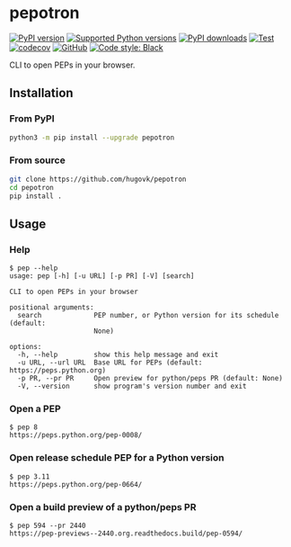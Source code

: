 # pepotron

[![PyPI version](https://img.shields.io/pypi/v/pepotron.svg?logo=pypi&logoColor=FFE873)](https://pypi.org/project/pepotron/)
[![Supported Python versions](https://img.shields.io/pypi/pyversions/pepotron.svg?logo=python&logoColor=FFE873)](https://pypi.org/project/pepotron/)
[![PyPI downloads](https://img.shields.io/pypi/dm/pepotron.svg)](https://pypistats.org/packages/pepotron)
[![Test](https://github.com/hugovk/pepotron/actions/workflows/test.yml/badge.svg)](https://github.com/hugovk/pepotron/actions)
[![codecov](https://codecov.io/gh/hugovk/pepotron/branch/main/graph/badge.svg)](https://codecov.io/gh/hugovk/pepotron)
[![GitHub](https://img.shields.io/github/license/hugovk/pepotron.svg)](LICENSE.txt)
[![Code style: Black](https://img.shields.io/badge/code%20style-Black-000000.svg)](https://github.com/psf/black)

CLI to open PEPs in your browser.

## Installation

### From PyPI

```bash
python3 -m pip install --upgrade pepotron
```

### From source

```bash
git clone https://github.com/hugovk/pepotron
cd pepotron
pip install .
```

## Usage

### Help

<!-- [[[cog
from scripts.run_command import run
run("pep --help")
]]] -->

```console
$ pep --help
usage: pep [-h] [-u URL] [-p PR] [-V] [search]

CLI to open PEPs in your browser

positional arguments:
  search             PEP number, or Python version for its schedule (default:
                     None)

options:
  -h, --help         show this help message and exit
  -u URL, --url URL  Base URL for PEPs (default: https://peps.python.org)
  -p PR, --pr PR     Open preview for python/peps PR (default: None)
  -V, --version      show program's version number and exit
```

<!-- [[[end]]] -->

### Open a PEP

```console
$ pep 8
https://peps.python.org/pep-0008/
```

### Open release schedule PEP for a Python version

```console
$ pep 3.11
https://peps.python.org/pep-0664/
```

### Open a build preview of a python/peps PR

```console
$ pep 594 --pr 2440
https://pep-previews--2440.org.readthedocs.build/pep-0594/
```
